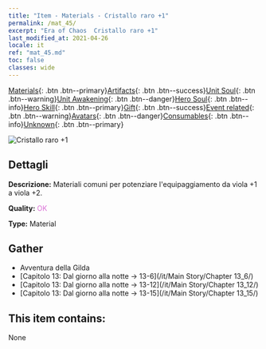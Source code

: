 ```yaml
---
title: "Item - Materials - Cristallo raro +1"
permalink: /mat_45/
excerpt: "Era of Chaos  Cristallo raro +1"
last_modified_at: 2021-04-26
locale: it
ref: "mat_45.md"
toc: false
classes: wide
---
```

 [Materials](/ItemsIT/){: .btn .btn--primary}[Artifacts](/ItemsIT/Artifacts/){: .btn .btn--success}[Unit Soul](/ItemsIT/UnitSoul/){: .btn .btn--warning}[Unit Awakening](/ItemsIT/UnitAwakening/){: .btn .btn--danger}[Hero Soul](/ItemsIT/HeroSoul/){: .btn .btn--info}[Hero Skill](/ItemsIT/HeroSkill/){: .btn .btn--primary}[Gift](/ItemsIT/Gift/){: .btn .btn--success}[Event related](/ItemsIT/Events/){: .btn .btn--warning}[Avatars](/ItemsIT/Avatars/){: .btn .btn--danger}[Consumables](/ItemsIT/Consumables/){: .btn .btn--info}[Unknown](/ItemsIT/Unknown/){: .btn .btn--primary}

 ![Cristallo raro +1](/images/t/i_cailiao_shuijing2.png)

## Dettagli
 **Descrizione:** Materiali comuni per potenziare l'equipaggiamento da viola +1 a viola +2.

 **Quality:** <span style="color: #DA70D6">OK</span>

 **Type:** Material

## Gather

*    Avventura della Gilda 
*    [Capitolo 13: Dal giorno alla notte -> 13-6](/it/Main Story/Chapter 13_6/) 
*    [Capitolo 13: Dal giorno alla notte -> 13-12](/it/Main Story/Chapter 13_12/) 
*    [Capitolo 13: Dal giorno alla notte -> 13-15](/it/Main Story/Chapter 13_15/) 

## This item contains:

  None

